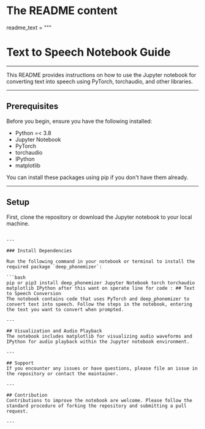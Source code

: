 # The README content
readme_text = """
# Text to Speech Notebook Guide

---

This README provides instructions on how to use the Jupyter notebook for converting text into speech using PyTorch, torchaudio, and other libraries.

--- 
## Prerequisites

Before you begin, ensure you have the following installed:
- Python =< 3.8
- Jupyter Notebook
- PyTorch
- torchaudio
- IPython
- matplotlib

You can install these packages using pip if you don't have them already.

---

## Setup

First, clone the repository or download the Jupyter notebook to your local machine.

``` Cd TextToSpeechPytorch.ipynb

---

### Install Dependencies

Run the following command in your notebook or terminal to install the required package `deep_phonemizer`:

```bash
pip or pip3 install deep_phonemizer Jupyter Notebook torch torchaudio matplotlib IPython after this want on sperate line for code : ## Text to Speech Conversion
The notebook contains code that uses PyTorch and deep_phonemizer to convert text into speech. Follow the steps in the notebook, entering the text you want to convert when prompted.

---

## Visualization and Audio Playback
The notebook includes matplotlib for visualizing audio waveforms and IPython for audio playback within the Jupyter notebook environment.

---

## Support
If you encounter any issues or have questions, please file an issue in the repository or contact the maintainer.

---

## Contribution
Contributions to improve the notebook are welcome. Please follow the standard procedure of forking the repository and submitting a pull request.

---
